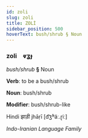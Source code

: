 ```yaml
---
id: zoli
slug: zoli
title: ZOLİ
sidebar_position: 500
hoverText: bush/shrub § Noun
---
```


### zoli&emsp;<span kind="abugida">ⱴʓɟ</span>

*bush/shrub* **§** Noun

**Verb**: to be a bush/shrub

**Noun**: bush/shrub

**Modifier**: bush/shrub-like

Hindi झाड़ी jhāṛī [d͡ʒʱäː.ɽiː]

*Indo-Iranian Language Family*